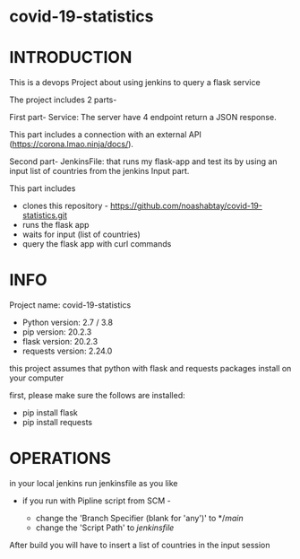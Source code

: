 # covid-19-statistics

# INTRODUCTION
This is a devops Project about using jenkins to query a flask service

The project includes 2 parts-

First part- Service: The server have 4 endpoint return a JSON response. 

This part includes a connection with an external API (https://corona.lmao.ninja/docs/).

Second part- JenkinsFile: that runs my flask-app and test its by using an input list of countries from the jenkins Input part.

This part includes 

- clones this repository - https://github.com/noashabtay/covid-19-statistics.git
- runs the flask app
- waits for input (list of countries)
- query the flask app with curl commands


# INFO
Project name: covid-19-statistics


- Python version: 2.7 / 3.8
- pip version: 20.2.3
- flask version: 20.2.3
- requests version: 2.24.0


this project assumes that python with flask and requests packages install on your computer

first, please make sure the follows are installed:

- pip install flask
- pip install requests



# OPERATIONS
in your local jenkins run jenkinsfile as you like
- if you run with Pipline script from SCM -

  - change the 'Branch Specifier (blank for 'any')' to */*main* 
  - change the 'Script Path' to *jenkinsfile*


After build you will have to insert a list of countries in the input session

